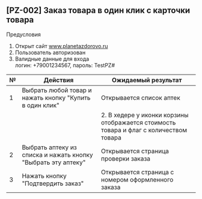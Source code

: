 ## [PZ-002] Заказ товара в один клик с карточки товара

Предусловия
1. Открыт сайт www.planetazdorovo.ru 
2. Пользователь авторизован
3. Валидные данные для входа  
логин: +79001234567, пароль: TestPZ#

|№| Действия | Ожидаемый результат |
|---|----|----|
|1| Выбрать любой товар и нажать кнопку "Купить в один клик"  | Открывается список аптек |
| | |2. В хедере у иконки корзины отображается стоимость товара и флаг с количеством товара|
|2| Выбрать аптеку из списка и нажать кнопку "Выбрать эту аптеку" |Открывается страница проверки заказа|
|3| Нажать кнопку "Подтвердить заказ"|Открывается страница с номером оформленного заказа|
